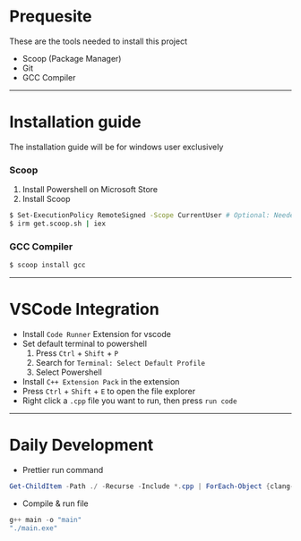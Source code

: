 # Prequesite


These are the tools needed to install this project
- Scoop (Package Manager)
- Git
- GCC Compiler

---

# Installation guide

The installation guide will be for windows user exclusively

### Scoop

1. Install Powershell on Microsoft Store
2. Install Scoop
```bash
$ Set-ExecutionPolicy RemoteSigned -Scope CurrentUser # Optional: Needed to run a remote script the first time
$ irm get.scoop.sh | iex
```

### GCC Compiler

```bash
$ scoop install gcc
```

---

# VSCode Integration

- Install `Code Runner` Extension for vscode
- Set default terminal to powershell
  1. Press `Ctrl` + `Shift` + `P`
  2. Search for `Terminal: Select Default Profile`
  3. Select Powershell
- Install `C++ Extension Pack` in the extension
- Press `Ctrl` + `Shift` + `E` to open the file explorer
- Right click a `.cpp` file you want to run, then press `run code`

---

# Daily Development
- Prettier run command

```powershell
Get-ChildItem -Path ./ -Recurse -Include *.cpp | ForEach-Object {clang-format -i $_.FullName}
```

- Compile & run file
```powershell
g++ main -o "main"
"./main.exe"
```



